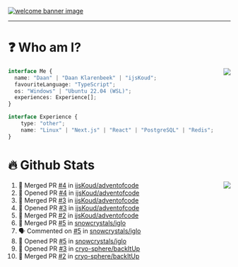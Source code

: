 <h1 align="center" style="display:none;"></h1>

<a href="https://ijskoud.dev/"><img src="https://cdn.ijskoud.dev/files/IIcds5oPKl.png" alt="welcome banner image" /></a>

---

# ❓ Who am I?

<img align="right" src="http://gh-stats.ijskoud.dev/api/top-langs?username=ijsKoud&cache_seconds=1800&layout=compact&hide_border=true&hide_rank=true&show_icons=true&theme=dark&title_color=ffffff&hide_border=true&locale=en" />

```typescript
interface Me {
  name: "Daan" | "Daan Klarenbeek" | "ijsKoud";
  favouriteLanguage: "TypeScript";
  os: "Windows" | "Ubuntu 22.04 (WSL)";
  experiences: Experience[];
}

interface Experience {
    type: "other";
    name: "Linux" | "Next.js" | "React" | "PostgreSQL" | "Redis";
}
```

# 🔥 Github Stats

<img align="right" src="http://gh-stats.ijskoud.dev/api? username=ijsKoud&cache_seconds=1800&hide_border=true&hide_rank=true&show_icons=true&theme=dark&title_color=ffffff&hide_border=true&locale=en">

<!--START_SECTION:activity-->
1. 🎉 Merged PR [#4](https://github.com/ijsKoud/adventofcode/pull/4) in [ijsKoud/adventofcode](https://github.com/ijsKoud/adventofcode)
2. 💪 Opened PR [#4](https://github.com/ijsKoud/adventofcode/pull/4) in [ijsKoud/adventofcode](https://github.com/ijsKoud/adventofcode)
3. 🎉 Merged PR [#3](https://github.com/ijsKoud/adventofcode/pull/3) in [ijsKoud/adventofcode](https://github.com/ijsKoud/adventofcode)
4. 💪 Opened PR [#3](https://github.com/ijsKoud/adventofcode/pull/3) in [ijsKoud/adventofcode](https://github.com/ijsKoud/adventofcode)
5. 🎉 Merged PR [#2](https://github.com/ijsKoud/adventofcode/pull/2) in [ijsKoud/adventofcode](https://github.com/ijsKoud/adventofcode)
6. 🎉 Merged PR [#5](https://github.com/snowcrystals/iglo/pull/5) in [snowcrystals/iglo](https://github.com/snowcrystals/iglo)
7. 🗣 Commented on [#5](https://github.com/snowcrystals/iglo/issues/5) in [snowcrystals/iglo](https://github.com/snowcrystals/iglo)
8. 💪 Opened PR [#5](https://github.com/snowcrystals/iglo/pull/5) in [snowcrystals/iglo](https://github.com/snowcrystals/iglo)
9. 💪 Opened PR [#3](https://github.com/cryo-sphere/backItUp/pull/3) in [cryo-sphere/backItUp](https://github.com/cryo-sphere/backItUp)
10. 🎉 Merged PR [#2](https://github.com/cryo-sphere/backItUp/pull/2) in [cryo-sphere/backItUp](https://github.com/cryo-sphere/backItUp)
<!--END_SECTION:activity-->

<h1 align="center" style="display:none;"></h1>
